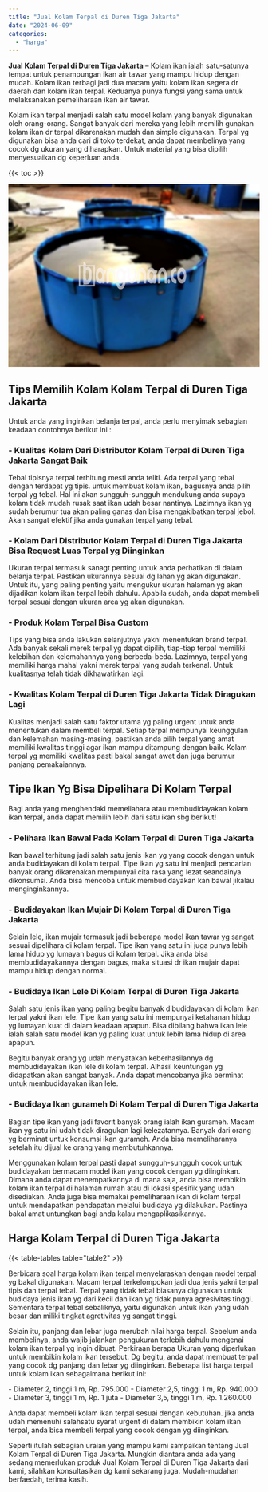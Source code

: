 ```yaml
---
title: "Jual Kolam Terpal di Duren Tiga Jakarta"
date: "2024-06-09"
categories: 
  - "harga"
---
```


**Jual Kolam Terpal di Duren Tiga Jakarta** – Kolam ikan ialah satu-satunya tempat untuk penampungan ikan air tawar yang mampu hidup dengan mudah. Kolam ikan terbagi jadi dua macam yaitu kolam ikan segera dr daerah dan kolam ikan terpal. Keduanya punya fungsi yang sama untuk melaksanakan pemeliharaan ikan air tawar.

Kolam ikan terpal menjadi salah satu model kolam yang banyak digunakan oleh orang-orang. Sangat banyak dari mereka yang lebih memilih gunakan kolam ikan dr terpal dikarenakan mudah dan simple digunakan. Terpal yg digunakan bisa anda cari di toko terdekat, anda dapat membelinya yang cocok dg ukuran yang diharapkan. Untuk material yang bisa dipilih menyesuaikan dg keperluan anda.

{{< toc >}}

![Jual Kolam Terpal di Duren Tiga Jakarta](/images/jual-kolam-terpal-18.png)

## Tips Memilih Kolam Kolam Terpal di Duren Tiga Jakarta

Untuk anda yang inginkan belanja terpal, anda perlu menyimak sebagian keadaan contohnya berikut ini :

### \- Kualitas Kolam Dari Distributor Kolam Terpal di Duren Tiga Jakarta Sangat Baik

Tebal tipisnya terpal terhitung mesti anda teliti. Ada terpal yang tebal dengan terdapat yg tipis. untuk membuat kolam ikan, bagusnya anda pilih terpal yg tebal. Hal ini akan sungguh-sungguh mendukung anda supaya kolam tidak mudah rusak saat ikan udah besar nantinya. Lazimnya ikan yg sudah berumur tua akan paling ganas dan bisa mengakibatkan terpal jebol. Akan sangat efektif jika anda gunakan terpal yang tebal.

### \- Kolam Dari Distributor Kolam Terpal di Duren Tiga Jakarta Bisa Request Luas Terpal yg Diinginkan

Ukuran terpal termasuk sanagt penting untuk anda perhatikan di dalam belanja terpal. Pastikan ukurannya sesuai dg lahan yg akan digunakan. Untuk itu, yang paling penting yaitu mengukur ukuran halaman yg akan dijadikan kolam ikan terpal lebih dahulu. Apabila sudah, anda dapat membeli terpal sesuai dengan ukuran area yg akan digunakan.

### \- Produk Kolam Terpal Bisa Custom

Tips yang bisa anda lakukan selanjutnya yakni menentukan brand terpal. Ada banyak sekali merek terpal yg dapat dipilih, tiap-tiap terpal memiliki kelebihan dan kelemahannya yang berbeda-beda. Lazimnya, terpal yang memiliki harga mahal yakni merek terpal yang sudah terkenal. Untuk kualitasnya telah tidak dikhawatirkan lagi.

### \- Kwalitas Kolam Terpal di Duren Tiga Jakarta Tidak Diragukan Lagi

Kualitas menjadi salah satu faktor utama yg paling urgent untuk anda menentukan dalam membeli terpal. Setiap terpal mempunyai keunggulan dan kelemahan masing-masing, pastikan anda pilih terpal yang amat memiliki kwalitas tinggi agar ikan mampu ditampung dengan baik. Kolam terpal yg memiliki kwalitas pasti bakal sangat awet dan juga berumur panjang pemakaiannya.

## Tipe Ikan Yg Bisa Dipelihara Di Kolam Terpal

Bagi anda yang menghendaki memeliahara atau membudidayakan kolam ikan terpal, anda dapat memilih lebih dari satu ikan sbg berikut!

### \- Pelihara Ikan Bawal Pada Kolam Terpal di Duren Tiga Jakarta

Ikan bawal terhitung jadi salah satu jenis ikan yg yang cocok dengan untuk anda budidayakan di kolam terpal. Tipe ikan yg satu ini menjadi pencarian banyak orang dikarenakan mempunyai cita rasa yang lezat seandainya dikonsumsi. Anda bisa mencoba untuk membudidayakan kan bawal jikalau menginginkannya.

### \- Budidayakan Ikan Mujair Di Kolam Terpal di Duren Tiga Jakarta

Selain lele, ikan mujair termasuk jadi beberapa model ikan tawar yg sangat sesuai dipelihara di kolam terpal. Tipe ikan yang satu ini juga punya lebih lama hidup yg lumayan bagus di kolam terpal. Jika anda bisa membudidayakannya dengan bagus, maka situasi dr ikan mujair dapat mampu hidup dengan normal.

### \- Budidaya Ikan Lele Di Kolam Terpal di Duren Tiga Jakarta

Salah satu jenis ikan yang paling begitu banyak dibudidayakan di kolam ikan terpal yakni ikan lele. Tipe ikan yang satu ini mempunyai ketahanan hidup yg lumayan kuat di dalam keadaan apapun. Bisa dibilang bahwa ikan lele ialah salah satu model ikan yg paling kuat untuk lebih lama hidup di area apapun.

Begitu banyak orang yg udah menyatakan keberhasilannya dg membudidayakan ikan lele di kolam terpal. Alhasil keuntungan yg didapatkan akan sangat banyak. Anda dapat mencobanya jika berminat untuk membudidayakan ikan lele.

### \- Budidaya Ikan gurameh Di Kolam Terpal di Duren Tiga Jakarta

Bagian tipe ikan yang jadi favorit banyak orang ialah ikan gurameh. Macam ikan yg satu ini udah tidak diragukan lagi kelezatannya. Banyak dari orang yg berminat untuk konsumsi ikan gurameh. Anda bisa memeliharanya setelah itu dijual ke orang yang membutuhkannya.

Menggunakan kolam terpal pasti dapat sungguh-sungguh cocok untuk budidayakan bermacam model ikan yang cocok dengan yg diinginkan. Dimana anda dapat menempatkannya di mana saja, anda bisa membikin kolam ikan terpal di halaman rumah atau di lokasi spesifik yang udah disediakan. Anda juga bisa memakai pemeliharaan ikan di kolam terpal untuk mendapatkan pendapatan melalui budidaya yg dilakukan. Pastinya bakal amat untungkan bagi anda kalau mengaplikasikannya.

## Harga Kolam Terpal di Duren Tiga Jakarta

{{< table-tables table="table2" >}}

Berbicara soal harga kolam ikan terpal menyelaraskan dengan model terpal yg bakal digunakan. Macam terpal terkelompokan jadi dua jenis yakni terpal tipis dan terpal tebal. Terpal yang tidak tebal biasanya digunakan untuk budidaya jenis ikan yg dari kecil dan ikan yg tidak punya agresivitas tinggi. Sementara terpal tebal sebaliknya, yaitu digunakan untuk ikan yang udah besar dan miliki tingkat agretivitas yg sangat tinggi.

Selain itu, panjang dan lebar juga merubah nilai harga terpal. Sebelum anda membelinya, anda wajib jalankan pengukuran terlebih dahulu mengenai kolam ikan terpal yg ingin dibuat. Perkiraan berapa Ukuran yang diperlukan untuk membikin kolam ikan tersebut. Dg begitu, anda dapat membuat terpal yang cocok dg panjang dan lebar yg diinginkan. Beberapa list harga terpal untuk kolam ikan sebagaimana berikut ini:

\- Diameter 2, tinggi 1 m, Rp. 795.000 - Diameter 2,5, tinggi 1 m, Rp. 940.000 - Diameter 3, tinggi 1 m, Rp. 1 juta - Diameter 3,5, tinggi 1 m, Rp. 1.260.000

Anda dapat membeli kolam ikan terpal sesuai dengan kebutuhan. jika anda udah memenuhi salahsatu syarat urgent di dalam membikin kolam ikan terpal, anda bisa membeli terpal yang cocok dengan yg diinginkan.

Seperti itulah sebagian uraian yang mampu kami sampaikan tentang Jual Kolam Terpal di Duren Tiga Jakarta. Mungkin diantara anda ada yang sedang memerlukan produk Jual Kolam Terpal di Duren Tiga Jakarta dari kami, silahkan konsultasikan dg kami sekarang juga. Mudah-mudahan berfaedah, terima kasih.
